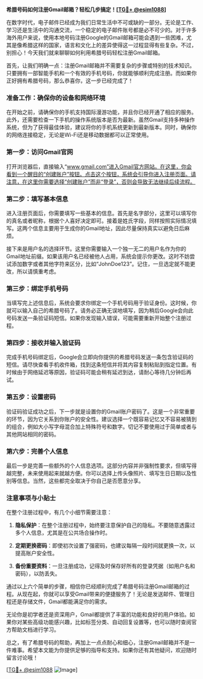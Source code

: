**希腊号码如何注册Gmail邮箱？轻松几步搞定！[[TG💪+ @esim1088](https://t.me/s/esim1088)]**

在数字时代，电子邮件已经成为我们日常生活中不可或缺的一部分。无论是工作、学习还是生活中的沟通交流，一个稳定的电子邮件账号都是必不可少的。对于许多海外用户来说，使用本地号码注册Google的Gmail邮箱可能会遇到一些困难，尤其是像希腊这样的国家，语言和文化上的差异使得这一过程显得有些复杂。不过，别担心！今天我们就来聊聊如何利用希腊号码轻松注册Gmail邮箱。

首先，让我们明确一点：注册Gmail邮箱并不需要复杂的步骤或特别的技术知识。只要拥有一部智能手机和一个有效的手机号码，你就能够顺利完成注册。而如果你正好拥有希腊号码，那么恭喜你，这一步已经完成了！

### 准备工作：确保你的设备和网络环境

在开始之前，请确保你的手机支持国际漫游功能，并且你已经开通了相应的服务。此外，还需要检查一下手机的操作系统版本是否为最新。虽然Gmail支持多种操作系统，但为了获得最佳体验，建议将你的手机系统更新到最新版本。同时，确保你的网络连接稳定，无论是Wi-Fi还是移动数据都可以正常使用。

### 第一步：访问Gmail官网

打开浏览器后，直接输入“www.gmail.com”进入Gmail官方网站。在这里，你会看到一个醒目的“创建账户”按钮。点击这个按钮，系统会引导你进入注册页面。请注意，在这里你需要选择“创建账户”而非“登录”，否则会导致无法继续后续流程。

### 第二步：填写基本信息

进入注册页面后，你需要填写一些基本的信息。首先是名字部分，这里可以填写你的真名或者昵称，根据个人喜好决定即可。接着是姓氏字段，同样按照实际情况填写。这两个信息主要用于生成你的Gmail地址，因此尽量保持真实以避免日后麻烦。

接下来是用户名的选择环节。这里你需要输入一个独一无二的用户名作为你的Gmail地址前缀。如果该用户名已经被他人占用，系统会提示你更改。这时不妨尝试添加数字或者其他字符来区分，比如“JohnDoe123”。记住，一旦选定就不能更改，所以请慎重考虑。

### 第三步：绑定手机号码

当填写完上述信息后，系统会要求你绑定一个手机号码用于验证身份。这时候，你就可以输入自己的希腊号码了。请务必正确无误地填写，因为稍后Google会向此号码发送一条验证码短信。如果你发现输入错误，可能需要重新开始整个注册过程。

### 第四步：接收并输入验证码

完成手机号码绑定后，Google会立即向你提供的希腊号码发送一条包含验证码的短信。请尽快查看手机收件箱，找到这条短信并将其内容复制粘贴到指定位置。有时候由于网络延迟等原因，验证码可能会稍有延迟到达，请耐心等待几分钟后再试。

### 第五步：设置密码

验证码验证成功之后，下一步就是设置你的Gmail账户密码了。这是一个非常重要的环节，因为它关系到你账户的安全性。建议选择一个既容易记忆又不容易被猜到的组合，例如大小写字母混合加上特殊符号和数字。切记不要使用过于简单或者与其他网站相同的密码。

### 第六步：完善个人信息

最后一步是完善一些额外的个人信息选项。这部分内容并非强制性要求，但填写得越完整，未来使用起来就越方便。你可以选择上传头像照片、填写生日日期以及性别等信息。当然，这些都完全取决于你自己是否愿意分享。

### 注意事项与小贴士

在整个注册过程中，有几个小细节需要注意：

1. **隐私保护**：在整个注册过程中，始终要注意保护自己的隐私。不要随意透露过多个人信息，尤其是在公共场合操作时。
   
2. **定期更换密码**：即使初次设置了强密码，也建议每隔一段时间就更换一次，以提高账户安全性。
   
3. **备份重要资料**：一旦注册成功，记得及时保存好所有的登录凭据（如用户名和密码），以防丢失。

通过以上六个简单的步骤，相信你已经顺利完成了希腊号码注册Gmail邮箱的过程。从现在起，你就可以享受Gmail带来的便捷服务了！无论是发送邮件、管理日程还是存储文件，Gmail都能满足你的需求。

无论你是初学者还是资深用户，Gmail都提供了丰富的功能和良好的用户体验。如果你对某些高级功能感兴趣，比如标签分类、自动回复设置等，也可以随时查阅官方帮助文档进行学习。

总之，有了希腊号码的帮助，再加上一点点耐心和细心，注册Gmail邮箱并不是一件难事。希望本文能为你提供足够的指导和支持。如果你还有其他疑问，欢迎随时留言讨论哦！

[[TG💪+ @esim1088](https://t.me/s/esim1088) ![Image](https://i.postimg.cc/4NQfJmqS/Snipaste-2025-05-13-00-14-12.png)]